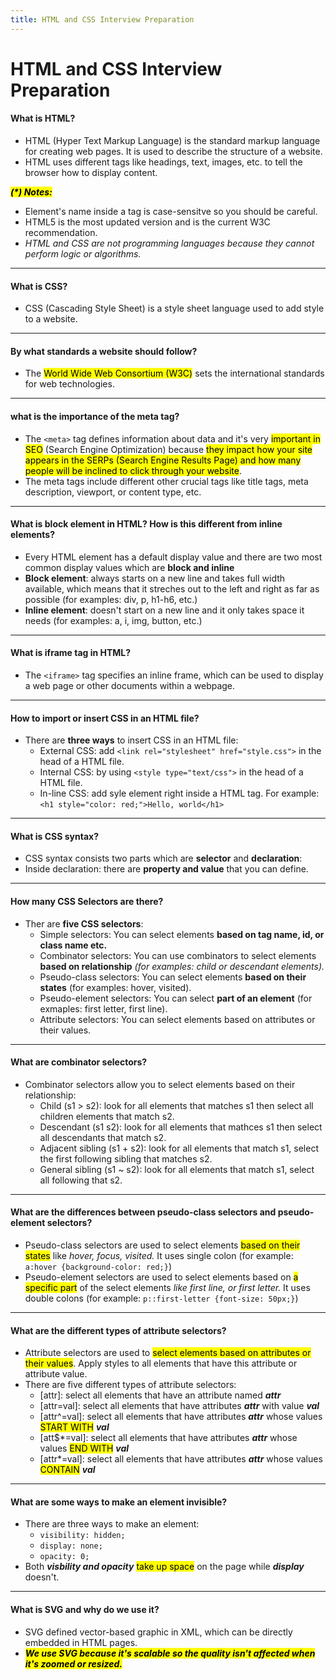 ```yaml
---
title: HTML and CSS Interview Preparation
---
```


# HTML and CSS Interview Preparation

#### What is HTML?
- HTML (Hyper Text Markup Language) is the standard markup language for creating web pages. It is used to describe the structure of a website.
- HTML uses different tags like headings, text, images, etc. to tell the browser how to display content.

<mark><b><i>(*) Notes:</i></b></mark>
- Element's name inside a tag is case-sensitve so you should be careful.
- HTML5 is the most updated version and is the current W3C recommendation. 
- <i>HTML and CSS are not programming languages because they cannot perform logic or algorithms.</i>

---

#### What is CSS?
- CSS (Cascading Style Sheet) is a style sheet language used to add style to a website. 

---

#### By what standards a website should follow? 
- The <mark>World Wide Web Consortium (W3C)</mark> sets the international standards for web technologies. 

---

#### what is the importance of the meta tag?
- The ```<meta>``` tag defines information about data and it's very <mark>important in SEO</mark> (Search Engine Optimization) because <mark>they impact how your site appears in the SERPs (Search Engine Results Page) and how many people will be inclined to click through your website</mark>. 
- The meta tags include different other crucial tags like title tags, meta description, viewport, or content type, etc.

---

#### What is block element in HTML? How is this different from inline elements?
- Every HTML element has a default display value and there are two most common display values which are <b>block and inline</b>
- <b>Block element</b>: always starts on a new line and takes full width available, which means that it streches out to the left and right as far as possible (for examples: div, p, h1-h6, etc.)
- <b>Inline element</b>: doesn't start on a new line and it only takes space it needs (for examples: a, i, img, button, etc.) 

---

#### What is iframe tag in HTML?
- The ```<iframe>``` tag specifies an inline frame, which can be used to display a web page or other documents within a webpage. 

---

#### How to import or insert CSS in an HTML file?
- There are <b>three ways</b> to insert CSS in an HTML file:
    - External CSS: add ```<link rel="stylesheet" href="style.css">``` in the head of a HTML file.
    - Internal CSS: by using ```<style type="text/css">``` in the head of a HTML file.
    - In-line CSS: add syle element right inside a HTML tag. For example: ```<h1 style="color: red;">Hello, world</h1>```

---

#### What is CSS syntax?
- CSS syntax consists two parts which are <b>selector</b> and <b>declaration</b>:
- Inside declaration: there are <b>property and value</b> that you can define.

---

#### How many CSS Selectors are there?
- Ther are <b>five CSS selectors</b>:
    - Simple selectors: You can select elements <b>based on tag name, id, or class name etc.</b>
    - Combinator selectors: You can use combinators to select elements <b>based on relationship</b> <i>(for examples: child or descendant elements).</i>
    - Pseudo-class selectors: You can select elements <b>based on their states</b> (for examples: hover, visited).
    - Pseudo-element selectors: You can select <b>part of an element</b> (for exmaples: first letter, first line).
    - Attribute selectors: You can select elements based on attributes or their values. 

---

#### What are combinator selectors?
- Combinator selectors allow you to select elements based on their relationship:
    - Child (s1 > s2): look for all elements that matches s1 then select all children elements that match s2.
    - Descendant (s1 s2): look for all elements that mathces s1 then select all descendants that match s2.
    - Adjacent sibling (s1 + s2): look for all elements that match s1, select the first following sibling that matches s2.
    - General sibling (s1 ~ s2): look for all elements that match s1, select all following that s2. 

---

#### What are the differences between pseudo-class selectors and pseudo-element selectors?
- Pseudo-class selectors are used to select elements <mark>based on their states</mark> like <i>hover, focus, visited. </i>It uses single colon (for example: ```a:hover {background-color: red;}```)
- Pseudo-element selectors are used to select elements based on <mark>a specific part</mark> of the select elements <i>like first line, or first letter. </i>It uses double colons (for example: ```p::first-letter {font-size: 50px;}```)

---

#### What are the different types of attribute selectors?
- Attribute selectors are used to <mark>select elements based on attributes or their values</mark>. Apply styles to all elements that have this attribute or attribute value.
- There are five different types of attribute selectors:
    - [attr]: select all elements that have an attribute named <i><b>attr</b></i>
    - [attr=val]: select all elements that have attributes <i><b>attr</b></i> with value <i><b>val</b></i>
    - [attr^=val]: select all elements that have attributes <i><b>attr</b></i> whose values <mark>START WITH</mark> <i><b>val</b></i> 
    - [att$*=val]: select all elements that have attributes <i><b>attr</b></i> whose values <mark>END WITH</mark> <i><b>val</b></i>
    - [attr*=val]: select all elements that have attributes <i><b>attr</b></i> whose values <mark>CONTAIN</mark> <i><b>val</b></i>

---

#### What are some ways to make an element invisible?
- There are three ways to make an element: 
    - ```visibility: hidden;```
    - ```display: none;```
    - ```opacity: 0;```
- Both <b><i>visbility and opacity</i></b> <mark>take up space</mark> on the page while <b><i>display</i></b> doesn't. 

---

#### What is SVG and why do we use it?
- SVG defined vector-based graphic in XML, which can be directly embedded in HTML pages. 
- <mark><b><i> We use SVG because it's scalable so the quality isn't affected when it's zoomed or resized.</i></b></mark>
